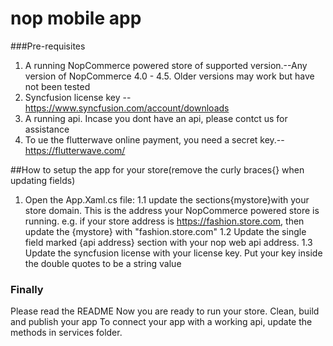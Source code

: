 # nop mobile app

###Pre-requisites
1. A running NopCommerce powered store of supported version.--Any version of NopCommerce 4.0 - 4.5. Older versions may work but have not been tested
2. Syncfusion license key --https://www.syncfusion.com/account/downloads
3. A running api. Incase you dont have an api, please contct us for assistance
4. To ue the flutterwave online payment, you need a secret key.-- https://flutterwave.com/

##How to setup the app for your store(remove the curly braces{} when updating fields)
1. Open the App.Xaml.cs file:
 1.1 update the sections{mystore}with your store domain. This is the address your NopCommerce powered store is running.
 e.g. if your store address is https://fashion.store.com, then update the {mystore} with "fashion.store.com" 
 1.2 Update the single field marked {api address} section with your nop web api address.
 1.3 Update the syncfusion license with your license key. Put your key inside the double quotes to be a string value

 
### Finally
Please read the README
Now you are ready to run your store. Clean, build and publish your app
To connect your app with a working api, update the methods in services folder. 
 
